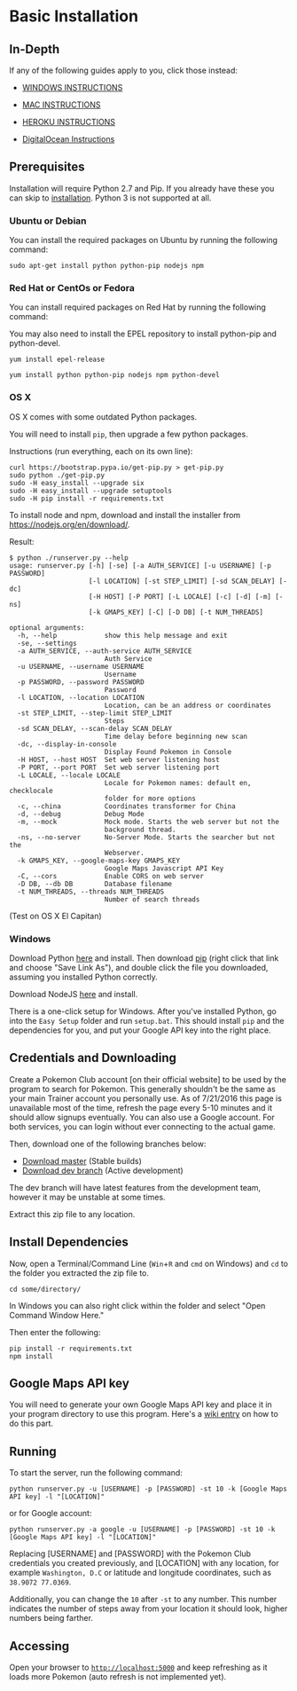 # Basic Installation

## In-Depth

If any of the following guides apply to you, click those instead:

  * [WINDOWS INSTRUCTIONS](Windows-Installation-and-requirements.md)

  * [MAC INSTRUCTIONS](Macintosh-Installation-and-requirements.md)

  * [HEROKU INSTRUCTIONS](heroku.md)
  
  * [DigitalOcean Instructions](digitalocean.md)

## Prerequisites

Installation will require Python 2.7 and Pip. If you already have these you can skip to [installation](#install-dependencies). Python 3 is not supported at all.

### Ubuntu or Debian

You can install the required packages on Ubuntu by running the following command:

```
sudo apt-get install python python-pip nodejs npm
```

### Red Hat or CentOs or Fedora

You can install required packages on Red Hat by running the following command:

You may also need to install the EPEL repository to install python-pip and python-devel.
```
yum install epel-release
```

```
yum install python python-pip nodejs npm python-devel
```

### OS X

OS X comes with some outdated Python packages.

You will need to install `pip`, then upgrade a few python packages. 

Instructions (run everything, each on its own line):

```
curl https://bootstrap.pypa.io/get-pip.py > get-pip.py
sudo python ./get-pip.py
sudo -H easy_install --upgrade six
sudo -H easy_install --upgrade setuptools
sudo -H pip install -r requirements.txt
```

To install node and npm, download and install the installer from https://nodejs.org/en/download/.

Result:

```
$ python ./runserver.py --help
usage: runserver.py [-h] [-se] [-a AUTH_SERVICE] [-u USERNAME] [-p PASSWORD]
                    [-l LOCATION] [-st STEP_LIMIT] [-sd SCAN_DELAY] [-dc]
                    [-H HOST] [-P PORT] [-L LOCALE] [-c] [-d] [-m] [-ns]
                    [-k GMAPS_KEY] [-C] [-D DB] [-t NUM_THREADS]

optional arguments:
  -h, --help            show this help message and exit
  -se, --settings
  -a AUTH_SERVICE, --auth-service AUTH_SERVICE
                        Auth Service
  -u USERNAME, --username USERNAME
                        Username
  -p PASSWORD, --password PASSWORD
                        Password
  -l LOCATION, --location LOCATION
                        Location, can be an address or coordinates
  -st STEP_LIMIT, --step-limit STEP_LIMIT
                        Steps
  -sd SCAN_DELAY, --scan-delay SCAN_DELAY
                        Time delay before beginning new scan
  -dc, --display-in-console
                        Display Found Pokemon in Console
  -H HOST, --host HOST  Set web server listening host
  -P PORT, --port PORT  Set web server listening port
  -L LOCALE, --locale LOCALE
                        Locale for Pokemon names: default en, checklocale
                        folder for more options
  -c, --china           Coordinates transformer for China
  -d, --debug           Debug Mode
  -m, --mock            Mock mode. Starts the web server but not the
                        background thread.
  -ns, --no-server      No-Server Mode. Starts the searcher but not the
                        Webserver.
  -k GMAPS_KEY, --google-maps-key GMAPS_KEY
                        Google Maps Javascript API Key
  -C, --cors            Enable CORS on web server
  -D DB, --db DB        Database filename
  -t NUM_THREADS, --threads NUM_THREADS
                        Number of search threads
```
(Test on OS X El Capitan)

### Windows

Download Python [here](https://www.python.org/ftp/python/2.7.12/python-2.7.12.amd64.msi) and install. Then download [pip](https://bootstrap.pypa.io/get-pip.py) (right click that link and choose "Save Link As"), and double click the file you downloaded, assuming you installed Python correctly.

Download NodeJS [here](https://nodejs.org/en/download/) and install.

There is a one-click setup for Windows. After you've installed Python, go into the `Easy Setup` folder and run `setup.bat`. This should install `pip` and the dependencies for you, and put your Google API key into the right place.

## Credentials and Downloading

Create a Pokemon Club account [on their official website] to be used by the program to search for Pokemon. This generally shouldn't be the same as your main Trainer account you personally use. As of 7/21/2016 this page is unavailable most of the time, refresh the page every 5-10 minutes and it should allow signups eventually.
You can also use a Google account. For both services, you can login without ever connecting to the actual game. 

Then, download one of the following branches below:

- [Download master](https://github.com/AHAAAAAAA/PokemonGo-Map/archive/master.zip) (Stable builds)
- [Download dev branch](https://github.com/AHAAAAAAA/PokemonGo-Map/archive/develop.zip) (Active development)

The dev branch will have latest features from the development team, however it may be unstable at some times.

Extract this zip file to any location.

## Install Dependencies

Now, open a Terminal/Command Line (`Win`+`R` and `cmd` on Windows) and `cd` to the folder you extracted the zip file to.

```
cd some/directory/
```

In Windows you can also right click within the folder and select "Open Command Window Here."

Then enter the following:

```
pip install -r requirements.txt
npm install
```
## Google Maps API key

You will need to generate your own Google Maps API key and place it in your program directory to use this program. Here's a [wiki entry](GoogleMaps.md) on how to do this part.

## Running

To start the server, run the following command:

```
python runserver.py -u [USERNAME] -p [PASSWORD] -st 10 -k [Google Maps API key] -l "[LOCATION]"
```

or for Google account:

```
python runserver.py -a google -u [USERNAME] -p [PASSWORD] -st 10 -k [Google Maps API key] -l "[LOCATION]" 
```

Replacing [USERNAME] and [PASSWORD] with the Pokemon Club credentials you created previously, and [LOCATION] with any location, for example `Washington, D.C` or latitude and longitude coordinates, such as `38.9072 77.0369`.

Additionally, you can change the `10` after `-st` to any number. This number indicates the number of steps away from your location it should look, higher numbers being farther.

## Accessing

Open your browser to [`http://localhost:5000`](http://localhost:5000) and keep refreshing as it loads more Pokemon (auto refresh is not implemented yet).